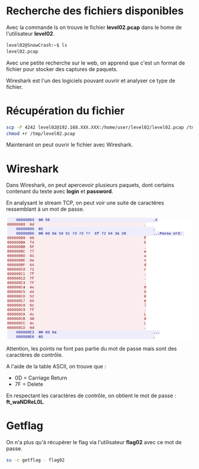 # Recherche des fichiers disponibles

Avec la commande ls on trouve le fichier **level02.pcap** dans le home de l'utilisateur **level02**.

```bash
level02@SnowCrash:~$ ls
level02.pcap
```

Avec une petite recherche sur le web, on apprend que c'est un format de fichier pour stocker des captures de paquets.

Wireshark est l'un des logiciels pouvant ouvrir et analyser ce type de fichier.

# Récupération du fichier

```bash
scp -P 4242 level02@192.168.XXX.XXX:/home/user/level02/level02.pcap /tmp/
chmod +r /tmp/level02.pcap
```

Maintenant on peut ouvrir le fichier avec Wireshark.

# Wireshark

Dans Wireshark, on peut apercevoir plusieurs paquets, dont certains contenant du texte avec **login** et **password**.

En analysant le stream TCP, on peut voir une suite de caractères ressemblant à un mot de passe.

![TCP_Stream](./TCP_Stream.png)

Attention, les points ne font pas partie du mot de passe mais sont des caractères de contrôle.

A l'aide de la table ASCII, on trouve que :
- 0D = Carriage Return
- 7F = Delete

En respectant les caractères de contrôle, on obtient le mot de passe : **ft_waNDReL0L**.

# Getflag

On n'a plus qu'à récupérer le flag via l'utilisateur **flag02** avec ce mot de passe.

```bash
su -c getflag - flag02
```
